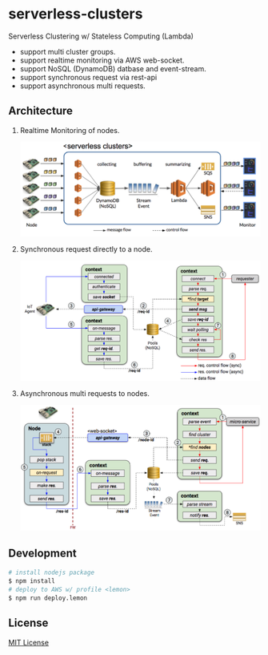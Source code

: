 # serverless-clusters

Serverless Clustering w/ Stateless Computing (Lambda)

- support multi cluster groups.
- support realtime monitoring via AWS web-socket.
- support NoSQL (DynamoDB) datbase and event-stream.
- support synchronous request via rest-api
- support asynchronous multi requests.

## Architecture

1. Realtime Monitoring of nodes.

    ![](assets/serverless-clusters.png)

1. Synchronous request directly to a node.

    ![](assets/sync-request.png)
 
1. Asynchronous multi requests to nodes.

    ![](assets/async-requests.png)

## Development

```sh
# install nodejs package
$ npm install
# deploy to AWS w/ profile <lemon>
$ npm run deploy.lemon
```

## License

[MIT License](LICENSE)

